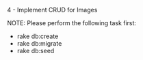 4 - Implement CRUD for Images

NOTE: Please perform the following task first:
  - rake db:create
  - rake db:migrate
  - rake db:seed
